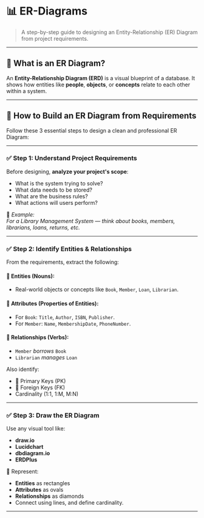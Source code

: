 # 📊 ER-Diagrams

> A step-by-step guide to designing an Entity-Relationship (ER) Diagram from project requirements.

---

## 🧠 What is an ER Diagram?

An **Entity-Relationship Diagram (ERD)** is a visual blueprint of a database. It shows how entities like **people**, **objects**, or **concepts** relate to each other within a system.

---

## 🚀 How to Build an ER Diagram from Requirements

Follow these 3 essential steps to design a clean and professional ER Diagram:

---

### ✅ Step 1: Understand Project Requirements

Before designing, **analyze your project's scope**:

- What is the system trying to solve?
- What data needs to be stored?
- What are the business rules?
- What actions will users perform?

📌 *Example:*  
_For a Library Management System — think about books, members, librarians, loans, returns, etc._

---

### ✅ Step 2: Identify Entities & Relationships

From the requirements, extract the following:

#### 🔸 **Entities** (Nouns):
- Real-world objects or concepts like `Book`, `Member`, `Loan`, `Librarian`.

#### 🔹 **Attributes** (Properties of Entities):
- For `Book`: `Title`, `Author`, `ISBN`, `Publisher`.
- For `Member`: `Name`, `MembershipDate`, `PhoneNumber`.

#### 🔗 **Relationships** (Verbs):
- `Member` *borrows* `Book`
- `Librarian` *manages* `Loan`

Also identify:
- 🔐 Primary Keys (PK)
- 🔄 Foreign Keys (FK)
- Cardinality (1:1, 1:M, M:N)

---

### ✅ Step 3: Draw the ER Diagram

Use any visual tool like:
- **draw.io**
- **Lucidchart**
- **dbdiagram.io**
- **ERDPlus**

📌 Represent:
- **Entities** as rectangles
- **Attributes** as ovals
- **Relationships** as diamonds
- Connect using lines, and define cardinality.

---

